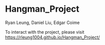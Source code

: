 # Hangman_Project
Ryan Leung, Daniel Liu, Edgar Coime

To interact with the project, please visit https://rleung1004.github.io/Hangman_Project/
